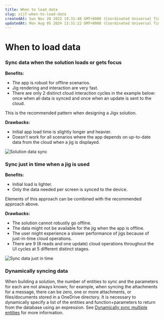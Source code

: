 ```yaml
---
title: When to load data
slug: x1jT-when-to-load-data
createdAt: Sun Nov 20 2022 19:31:48 GMT+0000 (Coordinated Universal Time)
updatedAt: Mon Aug 05 2024 13:31:22 GMT+0000 (Coordinated Universal Time)
---
```


# When to load data

### Sync data when the solution loads or gets focus

**Benefits:**

* The app is robust for offline scenarios.
* Jig rendering and interaction are very fast.
* There are only 2 distinct cloud interaction cycles in the example below: once when all data is synced and once when an update is sent to the cloud.

This is the recommended pattern when designing a Jigx solution.

**Drawbacks:**

* Initial app load time is slightly longer and heavier.
* Doesn’t work for all scenarios where the app depends on up-to-date data from the cloud when a jig is displayed.

![Solution data sync](https://archbee-image-uploads.s3.amazonaws.com/x7vdIDH6-ScTprfmi2XXX/Sioy4m5oZWob-SKv_Ahkh_image.png)

### Sync just in time when a jig is used

**Benefits:**

* Initial load is lighter.
* Only the data needed per screen is synced to the device.

Elements of this approach can be combined with the recommended approach above.

**Drawbacks:**

* The solution cannot robustly go offline.
* The data might not be available for the jig when the app is offline.
* The user might experience a slower performance of jigs because of just-in-time cloud operations.
* There are 9 (8 reads and one update) cloud operations throughout the UI cycles at 5 different distinct stages.

![Sync data just in time](https://archbee-image-uploads.s3.amazonaws.com/x7vdIDH6-ScTprfmi2XXX/IKqp3HqDkhPamwx37IXii_image.png)

### Dynamically syncing data

When building a solution, the number of entities to sync and the parameters for each are not always known; for example, when syncing the attachments for a message, there can be zero, one or more attachments, or files/documents stored in a OneDrive directory. It is necessary to dynamically specify a list of the entities and function+parameters to return from the database using an expression. See [Dynamically sync multiple entities](https://docs.jigx.com/examples/sync-entities#6vfAn) for more information.
